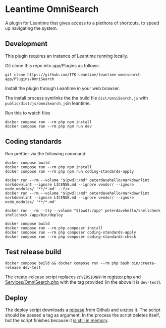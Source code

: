 # Leantime OmniSearch

A plugin for Leantime that gives access to a plethora of shortcuts, to speed up
navigating the system.

## Development

This plugin requires an instance of Leantime running locally.

Git clone this repo into app/Plugins as follows:

```shell
git clone https://github.com/ITK-Leantime/leantime-omnisearch app/Plugins/OmniSearch
```

Install the plugin through Leantime in your web browser.

The install process symlinks the the build file
`
dist/omniSearch.js
` with `public/dist/js/omniSearch.js`in leantime.

Run this to watch files

```shell
docker compose run --rm php npm install
docker compose run --rm php npm run dev
```

## Coding standards

Run prettier via the following command:

```shell
docker compose build
docker compose run --rm php npm install
docker compose run --rm php npm run coding-standards-apply
```

```shell
docker run --rm --volume "$(pwd):/md" peterdavehello/markdownlint markdownlint --ignore LICENSE.md --ignore vendor/ --ignore node_modules/ '**/*.md' --fix
docker run --rm --volume "$(pwd):/md" peterdavehello/markdownlint markdownlint --ignore LICENSE.md --ignore vendor/ --ignore node_modules/ '**/*.md'
```

```shell
docker run --rm --tty --volume "$(pwd):/app" peterdavehello/shellcheck shellcheck /app/bin/deploy
```

```shell name=coding-standards-php
docker compose build
docker compose run --rm php composer install
docker compose run --rm php composer coding-standards-apply
docker compose run --rm php composer coding-standards-check
```

## Test release build

``` shell
docker compose build && docker compose run --rm php bash bin/create-release dev-test
```

The create-release script replaces `@@VERSION@@` in [register.php](https://github.com/ITK-Leantime/leantime-omnisearch/blob/develop/register.php#L13) and [Services/OmniSearch.php](https://github.com/ITK-Leantime/leantime-omnisearch/blob/develop/Services/OmniSearch.php#L12) with the tag provided (in the above it is `dev-test`).

## Deploy

The deploy script downloads a [release](https://github.com/ITK-Leantime/leantime-omnisearch/releases) from Github and unzips it. The script should be passed a tag as argument. In the process the script deletes itself, but the script finishes because it [is still in memory](https://linux.die.net/man/3/unlink).
